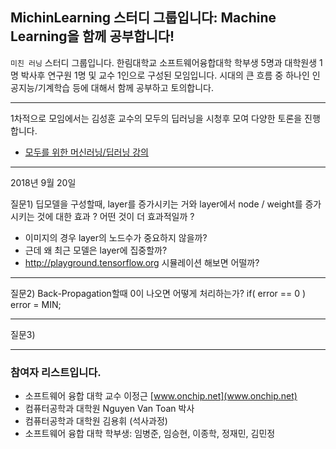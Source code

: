 ## MichinLearning 스터디 그룹입니다: Machine Learning을 함께 공부합니다!

```미친 러닝``` 스터디 그룹입니다. 한림대학교 소프트웨어융합대학 학부생 5명과 대학원생 1명 박사후 연구원 1명 및 교수 1인으로 구성된 모임입니다.
시대의 큰 흐름 중 하나인 인공지능/기계학습 등에 대해서 함께 공부하고 토의합니다.

*  *  *

1차적으로 모임에서는 김성훈 교수의 모두의 딥러닝을 시청후 모여 다양한 토론을 진행합니다.

   - [모두를 위한 머신러닝/딥러닝 강의](https://hunkim.github.io/ml/)

*  *  *
2018년 9월 20일

질문1) 딥모델을 구성할때, layer를 증가시키는 거와 layer에서 node / weight를 증가시키는 것에 대한 효과 ?
어떤 것이 더 효과적일까 ?
   - 이미지의 경우 layer의 노드수가 중요하지 않을까?
   - 근데 왜 최근 모델은 layer에 집중할까?
   - http://playground.tensorflow.org 시뮬레이션 해보면 어떨까?
   
*  *  *

질문2) Back-Propagation할때 0이 나오면 어떻게 처리하는가?
       if( error == 0 ) error = MIN;

*  *  *

질문3)

*  *  *
### 참여자 리스트입니다.
- 소프트웨어 융합 대학 교수 이정근 [www.onchip.net](www.onchip.net)
- 컴퓨터공학과 대학원 Nguyen Van Toan 박사
- 컴퓨터공학과 대학원 김용휘 (석사과정)
- 소프트웨어 융합 대학 학부생: 임병준, 임승현, 이종학, 정재민, 김민정


